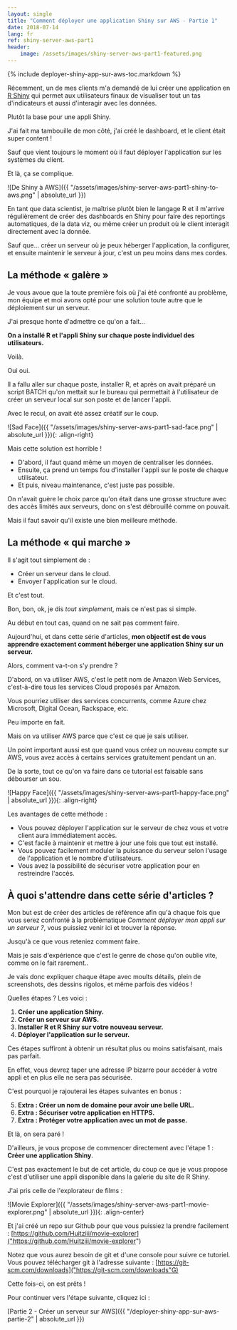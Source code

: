 ```yaml
---
layout: single
title: "Comment déployer une application Shiny sur AWS - Partie 1"
date: 2018-07-14
lang: fr
ref: shiny-server-aws-part1
header: 
    image: /assets/images/shiny-server-aws-part1-featured.png
---
```


{% include deployer-shiny-app-sur-aws-toc.markdown %}

Récemment, un de mes clients m'a demandé de lui créer une application en [R Shiny](https://shiny.rstudio.com/) qui permet aux utilisateurs finaux de visualiser tout un tas d'indicateurs et aussi d'interagir avec les données.

Plutôt la base pour une appli Shiny.

J'ai fait ma tambouille de mon côté, j'ai créé le dashboard, et le client était super content !

Sauf que vient toujours le moment où il faut déployer l'application sur les systèmes du client.

Et là, ça se complique.

![De Shiny à AWS]({{ "/assets/images/shiny-server-aws-part1-shiny-to-aws.png" | absolute_url }})

En tant que data scientist, je maîtrise plutôt bien le langage R et il m'arrive régulièrement de créer des dashboards en Shiny pour faire des reportings automatiques, de la data viz, ou même créer un produit où le client interagit directement avec la donnée.

Sauf que… créer un serveur où je peux héberger l'application, la configurer, et ensuite maintenir le serveur à jour, c'est un peu moins dans mes cordes.

## La méthode « galère »

Je vous avoue que la toute première fois où j'ai été confronté au problème, mon équipe et moi avons opté pour une solution toute autre que le déploiement sur un serveur.

J'ai presque honte d'admettre ce qu'on a fait…

**On a installé R et l'appli Shiny sur chaque poste individuel des utilisateurs.**

Voilà.

Oui oui.

Il a fallu aller sur chaque poste, installer R, et après on avait préparé un script BATCH qu'on mettait sur le bureau qui permettait à l'utilisateur de créer un serveur local sur son poste et de lancer l'appli.

Avec le recul, on avait été assez créatif sur le coup.

![Sad Face]({{ "/assets/images/shiny-server-aws-part1-sad-face.png" | absolute_url }}){: .align-right}

Mais cette solution est horrible !

* D'abord, il faut quand même un moyen de centraliser les données.
* Ensuite, ça prend un temps fou d'installer l'appli sur le poste de chaque utilisateur. 
* Et puis, niveau maintenance, c'est juste pas possible.

On n'avait guère le choix parce qu'on était dans une grosse structure avec des accès limités aux serveurs, donc on s'est débrouillé comme on pouvait.

Mais il faut savoir qu'il existe une bien meilleure méthode.

## La méthode « qui marche »

Il s'agit tout simplement de :

* Créer un serveur dans le cloud.
* Envoyer l'application sur le cloud.

Et c'est tout.

Bon, bon, ok, je dis *tout simplement*, mais ce n'est pas si simple.

Au début en tout cas, quand on ne sait pas comment faire.

Aujourd'hui, et dans cette série d'articles, **mon objectif est de vous apprendre exactement comment héberger une application Shiny sur un serveur.**

Alors, comment va-t-on s'y prendre ?

D'abord, on va utiliser AWS, c'est le petit nom de Amazon Web Services, c'est-à-dire tous les services Cloud proposés par Amazon.

Vous pourriez utiliser des services concurrents, comme Azure chez Microsoft, Digital Ocean, Rackspace, etc. 

Peu importe en fait.

Mais on va utiliser AWS parce que c'est ce que je sais utiliser.

Un point important aussi est que quand vous créez un nouveau compte sur AWS, vous avez accès à certains services gratuitement pendant un an.

De la sorte, tout ce qu'on va faire dans ce tutorial est faisable sans débourser un sou.

![Happy Face]({{ "/assets/images/shiny-server-aws-part1-happy-face.png" | absolute_url }}){: .align-right}

Les avantages de cette méthode :

* Vous pouvez déployer l'application sur le serveur de chez vous et votre client aura immédiatement accès.
* C'est facile à maintenir et mettre à jour une fois que tout est installé.
* Vous pouvez facilement moduler la puissance du serveur selon l'usage de l'application et le nombre d'utilisateurs.
* Vous avez la possibilité de sécuriser votre application pour en restreindre l'accès.

## À quoi s'attendre dans cette série d'articles ?

Mon but est de créer des articles de référence afin qu'à chaque fois que vous serez confronté à la problématique *Comment déployer mon appli sur un serveur ?*, vous puissiez venir ici et trouver la réponse.

Jusqu'à ce que vous reteniez comment faire.

Mais je sais d'expérience que c'est le genre de chose qu'on oublie vite, comme on le fait rarement..

Je vais donc expliquer chaque étape avec moults détails, plein de screenshots, des dessins rigolos, et même parfois des vidéos !

Quelles étapes ? Les voici :

1. **Créer une application Shiny.**
2. **Créer un serveur sur AWS.**
3. **Installer R et R Shiny sur votre nouveau serveur.**
4. **Déployer l'application sur le serveur.**

Ces étapes suffiront à obtenir un résultat plus ou moins satisfaisant, mais pas parfait.

En effet, vous devrez taper une adresse IP bizarre pour accéder à votre appli et en plus elle ne sera pas sécurisée.

C'est pourquoi je rajouterai les étapes suivantes en bonus :

5. **Extra : Créer un nom de domaine pour avoir une belle URL.**
6. **Extra : Sécuriser votre application en HTTPS.**
7. **Extra : Protéger votre application avec un mot de passe.**

Et là, on sera paré ! 

D'ailleurs, je vous propose de commencer directement avec l'étape 1 : **Créer une application Shiny**.

C'est pas exactement le but de cet article, du coup ce que je vous propose c'est d'utiliser une appli disponible dans la galerie du site de R Shiny.

J'ai pris celle de l'explorateur de films :

![Movie Explorer]({{ "/assets/images/shiny-server-aws-part1-movie-explorer.png" | absolute_url }}){: .align-center}

Et j'ai créé un repo sur Github pour que vous puissiez la prendre facilement : [https://github.com/Huitziii/movie-explorer]("https://github.com/Huitziii/movie-explorer")

Notez que vous aurez besoin de git et d'une console pour suivre ce tutoriel. Vous pouvez télécharger git à l'adresse suivante : [https://git-scm.com/downloads]("https://git-scm.com/downloads"G)

Cette fois-ci, on est prêts !

Pour continuer vers l'étape suivante, cliquez ici : 

[Partie 2 - Créer un serveur sur AWS]({{ "/deployer-shiny-app-sur-aws-partie-2" | absolute_url }})
